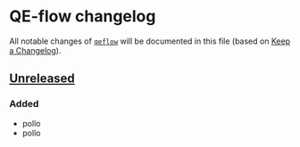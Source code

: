 # QE-flow changelog

All notable changes of [`qeflow`] will be documented in this file (based on [Keep a Changelog](https://keepachangelog.com/en/1.1.0/)).

## [Unreleased]

### Added

- pollo
- pollo

[`qeflow`]: https://
[Unreleased]: https://
